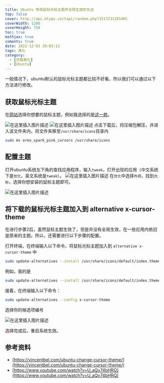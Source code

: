 ```yaml
---
title: Ubuntu 修改鼠标光标主题并全局生效的方法
top: false
cover: http://api.mtyqx.cn/tapi/random.php?1513231265465
coverWidth: 1200
coverHeight: 750
toc: true
mathjax: true
coments: true
date: 2022-12-03 20:03:13
tags: 美化
category: 
  - [页面美化]
  - [Ubuntu]
---
```


一般情况下，ubuntu默认的鼠标光标主题都比较不好看，所以我们可以通过以下方法进行修改。
<!--more-->


## 获取鼠标光标主题

在[网站](https://www.gnome-look.org/browse?cat=107&ord=latest)选择你想要的鼠标主题，例如我选择的是[这一款](https://www.gnome-look.org/s/Gnome/p/1360254/)。

![在这里插入图片描述](https://img-blog.csdnimg.cn/a25d23933da9417b9f806fa6e34efa94.png)
![在这里插入图片描述](https://img-blog.csdnimg.cn/0e6a926ecfdf4c56bfb9a6061fb75fde.png)
点击下载后，将压缩包解压，并进入该文件夹内，将文件夹移至`/usr/share/icons`目录内

```bash
sudo mv oreo_spark_pink_cursors /usr/share/icons
```

## 配置主题

打开ubuntu系统左下角的查找应用程序，输入`tweak`，打开出现的应用（中文系统下是`优化`，英文系统是`tweak`）。
![在这里插入图片描述](https://img-blog.csdnimg.cn/db6d8fec0fde4743b8947582997b0fde.png)
在`优化`中选择`外观`，找到`光标`，选择你想安装的鼠标主题即可。

![在这里插入图片描述](https://img-blog.csdnimg.cn/35e08399c6944c248e978c8aa04fb7d0.png)

## 将下载的鼠标光标主题加入到 alternative x-cursor-theme

在进行步骤2后，虽然鼠标主题生效了，但是并没有全局生效，在一些应用内依旧是原来的主题。所以，还需要进行以下步骤的配置。

打开终端，在终端输入以下命令，将鼠标光标主题加入到 `alternative x-cursor-theme` 中

```bash
sudo update-alternatives --install /usr/share/icons/default/index.theme x-cursor-theme /usr/share/icons/你的鼠标光标主题名称/cursor.theme 20
```

例如，我的是

```bash
sudo update-alternatives --install /usr/share/icons/default/index.theme x-cursor-theme /usr/share/icons/oreo_spark_pink_cursors/cursor.theme 20
```

接着，在终端输入以下命令：

```bash
sudo update-alternatives --config x-cursor-theme
```

选择你的候选项编号

![在这里插入图片描述](https://img-blog.csdnimg.cn/2997c8b3c1ef4055a67023218c6ad4b5.png)

选择完成后，重启系统生效。

## 参考资料

- [https://vincentbel.com/ubuntu-change-cursor-theme/](https://vincentbel.com/ubuntu-change-cursor-theme/)
- [https://www.youtube.com/watch?v=U_aQv74bHRQ](https://www.youtube.com/watch?v=U_aQv74bHRQ)
